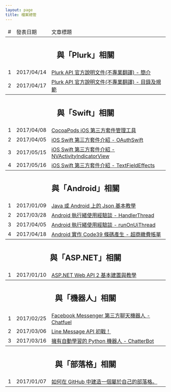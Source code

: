 ```yaml
---
layout: page
title: 檔案總管
---
```


<table class="table table-hover">
  <thead>
    <tr>
      <td>#</td>
      <td>發表日期</td>
      <td>文章標題</td>
    </tr>
  </thead>

  <tr><th colspan=3><h2>與「Plurk」相關</h2></td></tr>
  <tr>
    <td>1</td>
    <td>2017/04/14</td>
    <td><a href="https://kantai235.github.io/2017/04/14/PlurkAPIResources/">Plurk API 官方說明文件(不專業翻譯) - 簡介</a></td>
  </tr>
  <tr>
    <td>2</td>
    <td>2017/04/17</td>
    <td><a href="https://kantai235.github.io/2017/04/17/PlurkAPISpecification/">Plurk API 官方說明文件(不專業翻譯) - 目錄及規範</a></td>
  </tr>

  <tr><th colspan=3><h2>與「Swift」相關</h2></td></tr>
  <tr>
    <td>1</td>
    <td>2017/04/08</td>
    <td><a href="https://kantai235.github.io/2017/04/08/CocoaPodsBasic/">CocoaPods iOS 第三方套件管理工具</a></td>
  </tr>
  <tr>
    <td>2</td>
    <td>2017/04/05</td>
    <td><a href="https://kantai235.github.io/2017/04/05/OAuthForSwiftBasic/">iOS Swift 第三方套件介紹 - OAuthSwift</a></td>
  </tr>
  <tr>
    <td>3</td>
    <td>2017/05/15</td>
    <td><a href="https://kantai235.github.io/2017/05/15/NVActivityIndicatorViewOfSwift">iOS Swift 第三方套件介紹 - NVActivityIndicatorView</a></td>
  </tr>
  <tr>
    <td>4</td>
    <td>2017/05/16</td>
    <td><a href="https://kantai235.github.io/2017/05/16/TextFieldEffectsOfSwift">iOS Swift 第三方套件介紹 - TextFieldEffects</a></td>
  </tr>
  
  <tr><th colspan=3><h2>與「Android」相關</h2></td></tr>
  <tr>
    <td>1</td>
    <td>2017/01/09</td>
    <td><a href="https://kantai235.github.io/2017/01/09/BasicUsingJsonOnJavaOrAndroid/">Java 或 Android 上的 Json 基本教學</a></td>
  </tr>
  <tr>
    <td>2</td>
    <td>2017/03/28</td>
    <td><a href="https://kantai235.github.io/2017/03/28/AndroidThreadBasic/">Android 執行緒使用經驗談 - HandlerThread</a></td>
  </tr>
  <tr>
    <td>3</td>
    <td>2017/04/05</td>
    <td><a href="https://kantai235.github.io/2017/04/11/AndroidRunOnUiThreadBasic/">Android 執行緒使用經驗談 - runOnUiThread</a></td>
  </tr>
  <tr>
    <td>4</td>
    <td>2017/04/18</td>
    <td><a href="https://kantai235.github.io/2017/04/18/AndroidCode39/">Android 實作 Code39 條碼產生 - 超商繳費帳單</a></td>
  </tr>

  <tr><th colspan=3><h2>與「ASP.NET」相關</h2></td></tr>
  <tr>
    <td>1</td>
    <td>2017/01/10</td>
    <td><a href="https://kantai235.github.io/2017/01/10/HowToPlayYourASP.NETWebAPI/">ASP.NET Web API 2 基本建置與教學</a></td>
  </tr>
  
  <tr><th colspan=3><h2>與「機器人」相關</h2></td></tr>
  <tr>
    <td>1</td>
    <td>2017/02/25</td>
    <td><a href="https://kantai235.github.io/2017/02/25/FacebookChatBot/">Facebook Messenger 第三方聊天機器人 - Chatfuel</a></td>
  </tr>
  <tr>
    <td>2</td>
    <td>2017/03/06</td>
    <td><a href="https://kantai235.github.io/2017/03/06/LineMessageAPI/">Line Message API 初戰！</a></td>
  </tr>
  <tr>
    <td>3</td>
    <td>2017/03/16</td>
    <td><a href="https://kantai235.github.io/2017/03/16/ChatterBotTeaching/">擁有自動學習的 Python 機器人 - ChatterBot</a></td>
  </tr>

  <tr><th colspan=3><h2>與「部落格」相關</h2></td></tr>
  <tr>
    <td>1</td>
    <td>2017/01/07</td>
    <td><a href="https://kantai235.github.io/2017/01/07/HowToCreateBlogOnGithub/">如何在 GitHub 中建造一個屬於自己的部落格。</a></td>
  </tr>
</table>